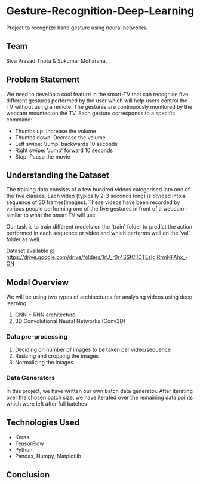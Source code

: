 # Gesture-Recognition-Deep-Learning 
Project to recognize hand gesture using neural networks.

## Team
 Siva Prasad Thota & Sukumar Moharana.
 
## Problem Statement 
We need to develop a cool feature in the smart-TV that can recognise five different gestures performed by the user which will help users control the TV without using a remote.
The gestures are continuously monitored by the webcam mounted on the TV. Each gesture corresponds to a specific command:

- Thumbs up:  Increase the volume
- Thumbs down: Decrease the volume
- Left swipe: 'Jump' backwards 10 seconds
- Right swipe: 'Jump' forward 10 seconds  
- Stop: Pause the movie

## Understanding the Dataset
The training data consists of a few hundred videos categorised into one of the five classes. Each video (typically 2-3 seconds long) is divided into a sequence of 30 frames(images). These videos have been recorded by various people performing one of the five gestures in front of a webcam - similar to what the smart TV will use.

Our task is to train different models on the 'train' folder to predict the action performed in each sequence or video and which performs well on the 'val' folder as well.  

Dataset available @ https://drive.google.com/drive/folders/1rU_r0r4SStCiICTEslgjRrmNFAhx_-ON

## Model Overview
We will be using two types of architectures for analysing videos using deep learning 
1.	CNN + RNN architecture 
2.	3D Convolutional Neural Networks (Conv3D)

### Data pre-processing 
1.	Deciding on number of images to be taken per video/sequence
2.	Resizing and cropping the images
3.	Normalizing the images

### Data Generators
In this project, we have written our own batch data generator. After iterating over the chosen batch size, we have iterated over the remaining data points which were left after full batches

## Technologies Used
- Keras
- TensorFlow
- Python
- Pandas, Numpy, Matplotlib

## Conclusion
